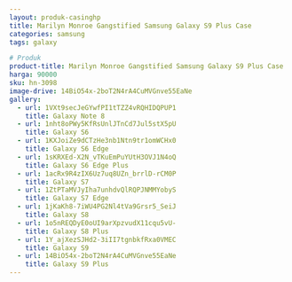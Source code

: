```yaml
---
layout: produk-casinghp
title: Marilyn Monroe Gangstified Samsung Galaxy S9 Plus Case
categories: samsung
tags: galaxy

# Produk
product-title: Marilyn Monroe Gangstified Samsung Galaxy S9 Plus Case
harga: 90000
sku: hn-3098
image-drive: 14BiO54x-2boT2N4rA4CuMVGnve55EaNe
gallery:
  - url: 1VXt9secJeGYwfPI1tTZZ4vRQHIDQPUP1
    title: Galaxy Note 8
  - url: 1nht8oPWy5KfRsUnlJTnCd7Jul5stX5pU
    title: Galaxy S6
  - url: 1KXJoiZe9dCTzHe3nb1Ntn9tr1omWCHx0
    title: Galaxy S6 Edge
  - url: 1sKRXEd-X2N_vTKuEmPuYUtH3OVJ1N4oQ
    title: Galaxy S6 Edge Plus
  - url: 1acRx9R4zIX6Uz7uq8UZn_brrlD-rCM0P
    title: Galaxy S7
  - url: 1ZtPTaMVJyIha7unhdvQlRQPJNMMYobyS
    title: Galaxy S7 Edge
  - url: 1jKaKh8-7iWU4PG2Nl4tVa9Grsr5_SeiJ
    title: Galaxy S8
  - url: 1o5nREQDyE0oUI9arXpzvudX11cqu5vU-
    title: Galaxy S8 Plus
  - url: 1Y_ajXezSJHd2-3iII7tgnbkfRxa0VMEC
    title: Galaxy S9
  - url: 14BiO54x-2boT2N4rA4CuMVGnve55EaNe
    title: Galaxy S9 Plus
---
```

